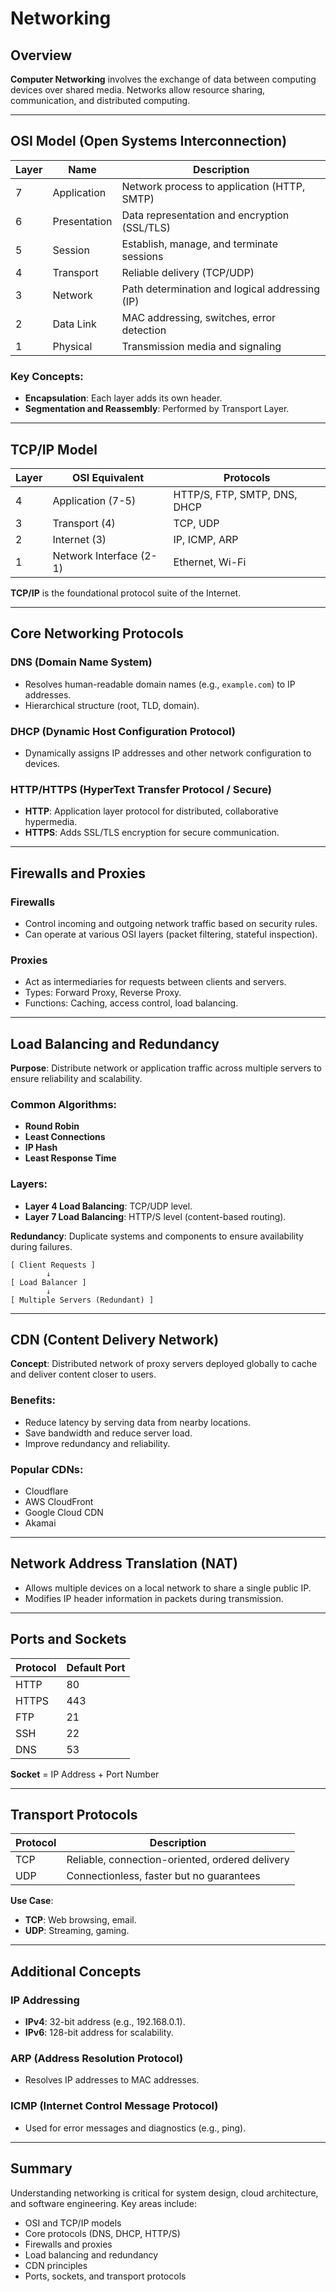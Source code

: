 # Networking

## Overview

**Computer Networking** involves the exchange of data between computing devices over shared media. Networks allow resource sharing, communication, and distributed computing.

---

## OSI Model (Open Systems Interconnection)

| Layer | Name         | Description                                    |
| ----- | ------------ | ---------------------------------------------- |
| 7     | Application  | Network process to application (HTTP, SMTP)    |
| 6     | Presentation | Data representation and encryption (SSL/TLS)   |
| 5     | Session      | Establish, manage, and terminate sessions      |
| 4     | Transport    | Reliable delivery (TCP/UDP)                    |
| 3     | Network      | Path determination and logical addressing (IP) |
| 2     | Data Link    | MAC addressing, switches, error detection      |
| 1     | Physical     | Transmission media and signaling               |

### Key Concepts:

- **Encapsulation**: Each layer adds its own header.
- **Segmentation and Reassembly**: Performed by Transport Layer.

---

## TCP/IP Model

| Layer | OSI Equivalent          | Protocols                    |
| ----- | ----------------------- | ---------------------------- |
| 4     | Application (7-5)       | HTTP/S, FTP, SMTP, DNS, DHCP |
| 3     | Transport (4)           | TCP, UDP                     |
| 2     | Internet (3)            | IP, ICMP, ARP                |
| 1     | Network Interface (2-1) | Ethernet, Wi-Fi              |

**TCP/IP** is the foundational protocol suite of the Internet.

---

## Core Networking Protocols

### DNS (Domain Name System)

- Resolves human-readable domain names (e.g., `example.com`) to IP addresses.
- Hierarchical structure (root, TLD, domain).

### DHCP (Dynamic Host Configuration Protocol)

- Dynamically assigns IP addresses and other network configuration to devices.

### HTTP/HTTPS (HyperText Transfer Protocol / Secure)

- **HTTP**: Application layer protocol for distributed, collaborative hypermedia.
- **HTTPS**: Adds SSL/TLS encryption for secure communication.

---

## Firewalls and Proxies

### Firewalls

- Control incoming and outgoing network traffic based on security rules.
- Can operate at various OSI layers (packet filtering, stateful inspection).

### Proxies

- Act as intermediaries for requests between clients and servers.
- Types: Forward Proxy, Reverse Proxy.
- Functions: Caching, access control, load balancing.

---

## Load Balancing and Redundancy

**Purpose**: Distribute network or application traffic across multiple servers to ensure reliability and scalability.

### Common Algorithms:

- **Round Robin**
- **Least Connections**
- **IP Hash**
- **Least Response Time**

### Layers:

- **Layer 4 Load Balancing**: TCP/UDP level.
- **Layer 7 Load Balancing**: HTTP/S level (content-based routing).

**Redundancy**: Duplicate systems and components to ensure availability during failures.

```plaintext
[ Client Requests ]
        ↓
[ Load Balancer ]
        ↓
[ Multiple Servers (Redundant) ]
```

---

## CDN (Content Delivery Network)

**Concept**: Distributed network of proxy servers deployed globally to cache and deliver content closer to users.

### Benefits:

- Reduce latency by serving data from nearby locations.
- Save bandwidth and reduce server load.
- Improve redundancy and reliability.

### Popular CDNs:

- Cloudflare
- AWS CloudFront
- Google Cloud CDN
- Akamai

---

## Network Address Translation (NAT)

- Allows multiple devices on a local network to share a single public IP.
- Modifies IP header information in packets during transmission.

---

## Ports and Sockets

| Protocol | Default Port |
| -------- | ------------ |
| HTTP     | 80           |
| HTTPS    | 443          |
| FTP      | 21           |
| SSH      | 22           |
| DNS      | 53           |

**Socket** = IP Address + Port Number

---

## Transport Protocols

| Protocol | Description                                     |
| -------- | ----------------------------------------------- |
| TCP      | Reliable, connection-oriented, ordered delivery |
| UDP      | Connectionless, faster but no guarantees        |

**Use Case**:

- **TCP**: Web browsing, email.
- **UDP**: Streaming, gaming.

---

## Additional Concepts

### IP Addressing

- **IPv4**: 32-bit address (e.g., 192.168.0.1).
- **IPv6**: 128-bit address for scalability.

### ARP (Address Resolution Protocol)

- Resolves IP addresses to MAC addresses.

### ICMP (Internet Control Message Protocol)

- Used for error messages and diagnostics (e.g., ping).

---

## Summary

Understanding networking is critical for system design, cloud architecture, and software engineering. Key areas include:

- OSI and TCP/IP models
- Core protocols (DNS, DHCP, HTTP/S)
- Firewalls and proxies
- Load balancing and redundancy
- CDN principles
- Ports, sockets, and transport protocols
